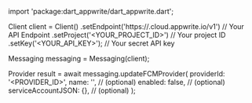 import 'package:dart_appwrite/dart_appwrite.dart';

Client client = Client()
    .setEndpoint('https://<REGION>.cloud.appwrite.io/v1') // Your API Endpoint
    .setProject('<YOUR_PROJECT_ID>') // Your project ID
    .setKey('<YOUR_API_KEY>'); // Your secret API key

Messaging messaging = Messaging(client);

Provider result = await messaging.updateFCMProvider(
    providerId: '<PROVIDER_ID>',
    name: '<NAME>', // (optional)
    enabled: false, // (optional)
    serviceAccountJSON: {}, // (optional)
);
